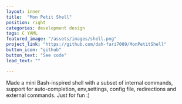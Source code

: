 ```yaml
---
layout: inner
title:  "Mon Petit Shell"
position: right
categories: development design
tags: C YAML
featured_image: "/assets/images/shell.png"
project_link: "https://github.com/dah-fari7009/MonPetitShell"
button_icon: "github"
button_text: "See code"
lead_text: ""

---
```

<!-- TODO ADD DEMO AFTER CLEANUP AND GETTING CODE TO RUN -->
Made a mini Bash-inspired shell with a subset of internal commands, support for auto-completion, env,settings, config file, redirections and external commands. Just for fun :)
